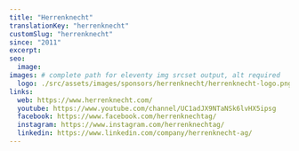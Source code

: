 ```yaml
---
title: "Herrenknecht"
translationKey: "herrenknecht"
customSlug: "herrenknecht"
since: "2011"
excerpt:
seo:
  image:
images: # complete path for eleventy img srcset output, alt required
  logo: ./src/assets/images/sponsors/herrenknecht/herrenknecht-logo.png
links:
  web: https://www.herrenknecht.com/
  youtube: https://www.youtube.com/channel/UC1adJX9NTaNSk6lvHX5ipsg
  facebook: https://www.facebook.com/herrenknechtag/
  instagram: https://www.instagram.com/herrenknechtag/
  linkedin: https://www.linkedin.com/company/herrenknecht-ag/
---
```

